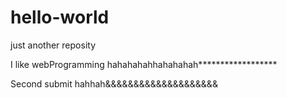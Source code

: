 # hello-world
just another reposity

I like webProgramming hahahahahhahahahah******************

Second submit hahhah&&&&&&&&&&&&&&&&&&&&
